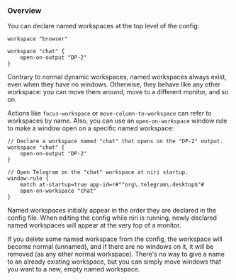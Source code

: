 ### Overview

You can declare named workspaces at the top level of the config:

```
workspace "browser"

workspace "chat" {
    open-on-output "DP-2"
}
```

Contrary to normal dynamic workspaces, named workspaces always exist, even when they have no windows.
Otherwise, they behave like any other workspace: you can move them around, move to a different monitor, and so on.

Actions like `focus-workspace` or `move-column-to-workspace` can refer to workspaces by name.
Also, you can use an `open-on-workspace` window rule to make a window open on a specific named workspace:

```
// Declare a workspace named "chat" that opens on the "DP-2" output.
workspace "chat" {
    open-on-output "DP-2"
}

// Open Telegram on the "chat" workspace at niri startup.
window-rule {
    match at-startup=true app-id=r#"^org\.telegram\.desktop$"#
    open-on-workspace "chat"
}
```

Named workspaces initially appear in the order they are declared in the config file.
When editing the config while niri is running, newly declared named workspaces will appear at the very top of a monitor.

If you delete some named workspace from the config, the workspace will become normal (unnamed), and if there are no windows on it, it will be removed (as any other normal workspace).
There's no way to give a name to an already existing workspace, but you can simply move windows that you want to a new, empty named workspace.
